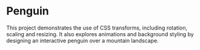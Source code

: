 # Penguin

This project demonstrates the use of CSS transforms, including rotation, scaling and resizing. It also explores animations and background styling by designing an interactive penguin over a mountain landscape.

